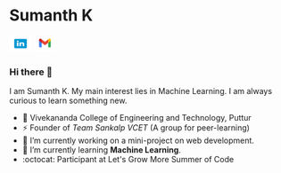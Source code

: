 # Sumanth K
<p>
<a href="https://www.linkedin.com/in/sumanthkodiyalbail"> <img src="https://github.com/Sumanth2905/Sumanth2905/blob/main/assets/img/linkedin.png" alt="Sumanth Kodiyalbai" height="30" width="40" /></a>
<a href="mailto:sumanthsubramanya@gmail.com"><img src="https://github.com/Sumanth2905/Sumanth2905/blob/main/assets/img/mail.png" alt="Email" height="30" width="40" /></a>
</p>

### Hi there :wave:
I am Sumanth K. My main interest lies in Machine Learning. I am always curious to learn something new.
- :office: Vivekananda College of Engineering and Technology, Puttur
- :zap: Founder of *Team Sankalp VCET* (A group for peer-learning)
- :telescope: I’m currently working on a mini-project on web development.
- :seedling: I’m currently learning **Machine Learning**.
- :octocat: Participant at Let's Grow More Summer of Code
